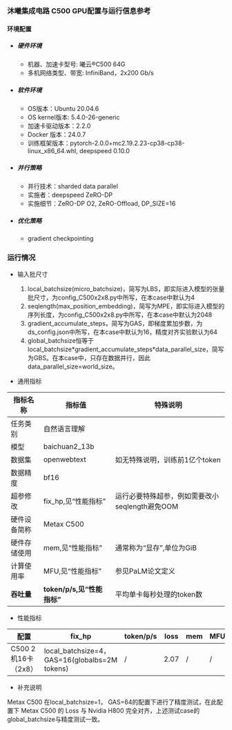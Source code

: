 ### 沐曦集成电路 C500 GPU配置与运行信息参考
#### 环境配置
- ##### 硬件环境
    - 机器、加速卡型号: 曦云®C500 64G 
    - 多机网络类型、带宽: InfiniBand，2x200 Gb/s

- ##### 软件环境
   - OS版本：Ubuntu 20.04.6
   - OS kernel版本:  5.4.0-26-generic
   - 加速卡驱动版本：2.2.0
   - Docker 版本：24.0.7
   - 训练框架版本：pytorch-2.0.0+mc2.19.2.23-cp38-cp38-linux_x86_64.whl, deepspeed 0.10.0

- ##### 并行策略
   - 并行技术：sharded data parallel
   - 实施者：deepspeed ZeRO-DP
   - 实施细节：ZeRO-DP O2, ZeRO-Offload, DP_SIZE=16

- ##### 优化策略
   - gradient checkpointing

### 运行情况

* 输入批尺寸
  1. local_batchsize(micro_batchsize)，简写为LBS，即实际进入模型的张量批尺寸，为config_C500x2x8.py中所写，在本case中默认为4
  2. seqlength(max_position_embedding)，简写为MPE，即实际进入模型的序列长度，为config_C500x2x8.py中所写，在本case中默认为2048
  3. gradient_accumulate_steps，简写为GAS，即梯度累加步数，为ds_config.json中所写，在本case中默认为16，精度对齐实验默认为64
  4. global_batchsize恒等于local_batchsize\*gradient_accumulate_steps\*data_parallel_size，简写为GBS。在本case中，只存在数据并行，因此data_parallel_size=world_size。

* 通用指标

| 指标名称    | 指标值                   | 特殊说明                          |
| ------- | --------------------- | ----------------------------- |
| 任务类别    | 自然语言理解                |                               |
| 模型      | baichuan2_13b         |                               |
| 数据集     | openwebtext           | 如无特殊说明，训练前1亿个token            |
| 数据精度    | bf16                  |                               |
| 超参修改    | fix_hp,见“性能指标”        | 运行必要特殊超参，例如需要改小seqlength避免OOM |
| 硬件设备简称  | Metax C500           |                               |
| 硬件存储使用  | mem,见“性能指标”           | 通常称为“显存”,单位为GiB               |
| 计算使用率   | MFU,见“性能指标”           | 参见PaLM论文定义                    |
| **吞吐量** | **token/p/s,见“性能指标”** | 平均单卡每秒处理的token数               |

* 性能指标

| 配置              | fix_hp                     | token/p/s | loss | mem   | MFU   |
| --------------- | -------------------------- | --------- | ---- | ----- | ----- |
| C500 2机16卡（2x8） | local_batchsize=4， GAS=16(globalbs=2M tokens) | /     | 2.07 | / | / |

* 补充说明

Metax C500 在local_batchsize=1， GAS=64的配置下进行了精度测试，在此配置下 Metax C500 的 Loss 与 Nvidia H800 完全对齐，上述测试case的global_batchsize与精度测试一致。